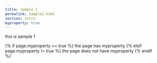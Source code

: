 ```yaml
---
title: sample 1
permalink: sample1.html
section: intro
myproperty: true
---
```


this is sample 1

{% if page.myproperty == true %}
the page has myproperty
{% elsif page.myproperty != true %}
the page does not have myproperty 
{% endif %}